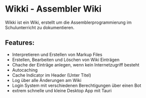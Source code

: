 # Wikki - Assembler Wiki

Wikki ist ein Wiki, erstellt um die Assemblerprogrammierung im Schulunterricht zu dokumentieren. 

## Features:

- Interpretieren und Erstellen von Markup Files
- Erstellen, Bearbeiten und Löschen von Wiki Einträgen
- Chache der Einträge anlegen, wenn kein Internetzugriff besteht
- Autocaching
- Cache Indicator im Header (Unter Titel)
- Log über alle Änderungen am Wiki
- Login System mit verschiedenen Berechtigungen über einen Bot
- extrem schnelle und kleine Desktop App mit Tauri
